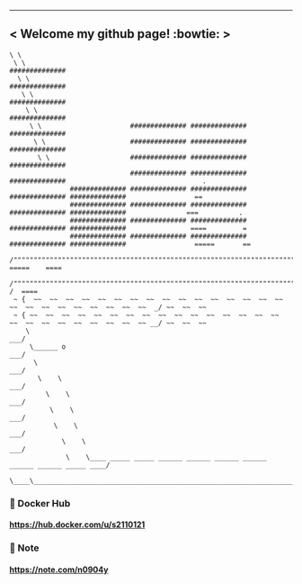  _________________________
< Welcome my github page! :bowtie: >
 -------------------------
    \ \  
     \ \                                                        ##############
      \ \                                                       ##############
       \ \                                                      ##############
        \ \                                                     ##############
         \ \                      ############## ############## ##############
          \ \                     ############## ############## ##############
           \ \                    ############## ############## ##############
                                  ############## ############## ##############                                  .
                   ############## ############## ############## ############## ##############                 ==
                   ############## ############## ############## ############## ##############               ===          .
                   ############## ############## ############## ############## ##############                ====         =
                   ############## ############## ############## ############## ##############                 =====       ==
         /""""""""""""""""""""""""""""""""""""""""""""""""""""""""""""""""""""""""""""""""""""""""""""""\      =====    ====
        /""""""""""""""""""""""""""""""""""""""""""""""""""""""""""""""""""""""""""""""""""""""""""""""""\_____/  /  ====
     ~ {  ~~  ~~  ~~  ~~  ~~  ~~  ~~  ~~  ~~  ~~  ~~  ~~  ~~  ~~  ~~  ~~  ~~  ~~  ~~  ~~  ~~  ~~  ~~  ~~  ~~  _/ ~~  ~~  ~~
     ~ { ~~  ~~  ~~  ~~  ~~  ~~  ~~  ~~  ~~  ~~  ~~  ~~  ~~  ~~  ~~  ~~  ~~  ~~  ~~  ~~  ~~  ~~  ~~  ~~  ~~ __/ ~~  ~~  ~~
        \                                                                                                 ___/
         \______ o                                                                                      ___/
          \                                                                                           ___/
           \    \                                                                                   ___/
             \    \                                                                               ___/
              \    \                                                                            ___/
               \    \                                                                         ___/
                 \    \                                                                     ___/
                  \    \____ _____ _____ ______ ______ ______ ______ ______ ______ _____ ____/
                    \____\_________________________________________________________________/

### :whale: Docker Hub

#### **https://hub.docker.com/u/s2110121**

### :notebook_with_decorative_cover: Note

#### **https://note.com/n0904y**


